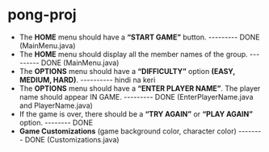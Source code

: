 # pong-proj

- The **HOME** menu should have a **“START GAME”** button. --------- DONE (MainMenu.java)
- The **HOME** menu should display all the member names of the group. --------- DONE (MainMenu.java)
- The **OPTIONS** menu should have a **“DIFFICULTY”** option **(EASY, MEDIUM, HARD)**. ---------- hindi na keri 
- The **OPTIONS** menu should have a **“ENTER PLAYER NAME”**. The player name should appear IN GAME. --------- DONE (EnterPlayerName.java and PlayerName.java)
- If the game is over, there should be a **“TRY AGAIN”** or **“PLAY AGAIN”** option. -------- DONE
- **Game Customizations** (game background color, character color) -------- DONE (Customizations.java)


